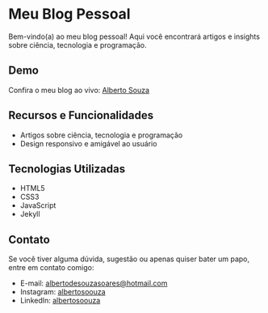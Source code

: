 # Meu Blog Pessoal

Bem-vindo(a) ao meu blog pessoal! Aqui você encontrará artigos e insights sobre ciência, tecnologia e programação. 

## Demo

Confira o meu blog ao vivo: [Alberto Souza](https://Albertosouzasoares.github.io/blog)

## Recursos e Funcionalidades

- Artigos sobre ciência, tecnologia e programação
- Design responsivo e amigável ao usuário

## Tecnologias Utilizadas

- HTML5
- CSS3
- JavaScript
- Jekyll

## Contato

Se você tiver alguma dúvida, sugestão ou apenas quiser bater um papo, entre em contato comigo:

- E-mail: albertodesouzasoares@hotmail.com
- Instagram: [albertosoouza](https://www.instagram.com/albertosoouza)
- LinkedIn: [albertosoouza](https://www.linkedin.com/in/albertosoouza)
